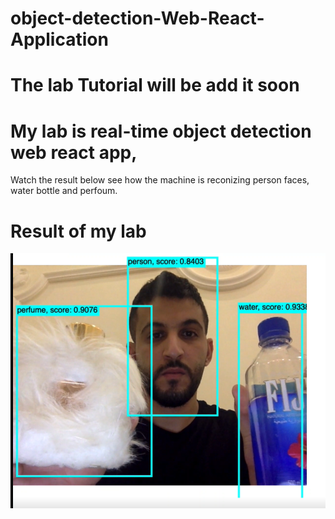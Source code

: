 # object-detection-Web-React-Application

# The lab Tutorial will be add it soon 

# My lab is real-time object detection web react app, 

Watch the result below see how the machine is reconizing person faces, water bottle and perfoum. 

# Result of my lab 

[![video](Demo1.png)](https://youtu.be/0Tgqnj3OTlg)

